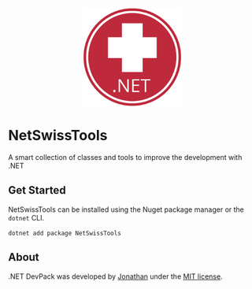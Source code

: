 <p align="center">
  <img src="https://raw.githubusercontent.com/KennyMack/NetSwissTools/main/.github/images/NetSwissToolsIcon.png" alt=".NET Swiss Tools icon" width="200px" />
</p>

# NetSwissTools
A smart collection of classes and tools to improve the development with .NET

## Get Started
NetSwissTools can be installed using the Nuget package manager or the `dotnet` CLI.

```
dotnet add package NetSwissTools
```

## About
.NET DevPack was developed by [Jonathan](https://kennymack.github.io) under the [MIT license](LICENSE).

